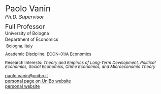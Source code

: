 <span class="indented" style="font-size: 20pt; color: var(--global-theme-color); display: block; line-height: 1; margin-bottom: 4pt;"> Paolo Vanin </span>
<span class="indented" style="font-size: 12pt; color: var(--global-theme-color); display: block; line-height: 1; margin-bottom: 10pt;"> <i>Ph.D. Supervisor</i> </span>

<span class="indented" style="font-size: 15pt; display: block; line-height: 1; margin-bottom: 4pt;"> Full Professor </span>
<span class="indented" style="display: block; line-height: 1; margin-bottom: 4pt;"> University of Bologna </span>
<span class="indented" style="display: block; line-height: 1; margin-bottom: 6pt;"> Department of Economics </span>
<span class="indented" style="font-size: 10pt; display: block; ; line-height: 1; margin-bottom: 10pt;"> <i class="fa-solid fa-location-dot"></i> &nbsp;Bologna, Italy</span>
<span class="indented" style="font-size: 10pt; display: block; line-height: 1; margin-bottom: 4pt;"> Academic Discipline: ECON-01/A Economics </span>

<span class="indented" style="font-size: 10pt; display: block; line-height: 1; margin-bottom: 4pt;"> Research Interests: <i> Theory and Empirics of Long-Term Development, Political Economics, Social Economics, Crime Economics, and Microeconomic Theory </i></span>

<div class="icon-link indented">
  <i class="fa-solid fa-envelope fa-fw"></i>
  <a href="mailto:paolo.vanin@unibo.it">paolo.vanin@unibo.it</a>
</div>

<div class="icon-link indented">
  <i class="fa-solid fa-building-columns fa-fw"></i>
  <a href="https://www.unibo.it/sitoweb/paolo.vanin/en">personal page on UniBo website</a>
</div>

<div class="icon-link indented">
  <i class="fa-solid fa-globe fa-fw"></i>
  <a href="https://sites.google.com/site/paolovanin/">personal website</a>
</div>

